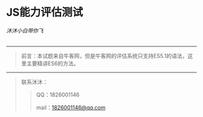 # JS能力评估测试

###### 沐沐小白带你飞

----------------------------------------------------------
>前言：本试题来自牛客网，但是牛客网的评估系统只支持ES5.1的语法，这里主要精讲ES6的方法。

----------------------------------------------------------
>联系沐沐：
>>QQ：1826001146  
>>
>>mail：1826001146@qq.com